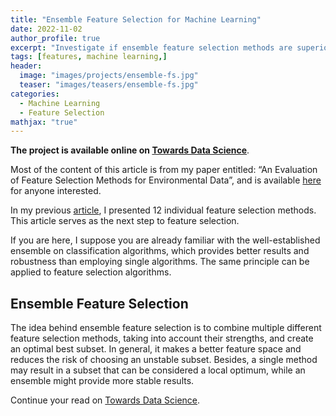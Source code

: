 ```yaml
---
title: "Ensemble Feature Selection for Machine Learning"
date: 2022-11-02
author_profile: true
excerpt: "Investigate if ensemble feature selection methods are superior of individual in machine learning classification problems."
tags: [features, machine learning,]
header:
  image: "images/projects/ensemble-fs.jpg"
  teaser: "images/teasers/ensemble-fs.jpg"
categories:
  - Machine Learning
  - Feature Selection
mathjax: "true"
---
```


**The project is available online on [Towards Data Science](https://towardsdatascience.com/ensemble-feature-selection-for-machine-learning-c0df77b970f9)**.

Most of the content of this article is from my paper entitled:
“An Evaluation of Feature Selection Methods for Environmental Data”, and is available [here](https://www.sciencedirect.com/science/article/abs/pii/S1574954121000157) for anyone interested.

In my previous [article](https://towardsdatascience.com/feature-selection-for-machine-learning-3-categories-and-12-methods-6a4403f86543), I presented 12 individual feature selection methods. This article serves as the next step to feature selection.

If you are here, I suppose you are already familiar with the well-established ensemble on classification algorithms, which provides better results and robustness than employing single algorithms. The same principle can be applied to feature selection algorithms.

## Ensemble Feature Selection
The idea behind ensemble feature selection is to combine multiple different feature selection methods, taking into account their strengths, and create an optimal best subset.
In general, it makes a better feature space and reduces the risk of choosing an unstable subset.
Besides, a single method may result in a subset that can be considered a local optimum, while an ensemble might provide more stable results.

Continue your read on [Towards Data Science](https://towardsdatascience.com/ensemble-feature-selection-for-machine-learning-c0df77b970f9).